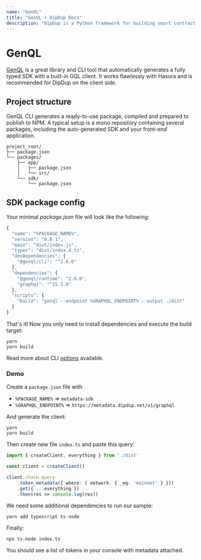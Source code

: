 ```yaml
---
name: "GenQL"
title: "GenQL • DipDup Docs"
description: "DipDup is a Python framework for building smart contract indexers. It helps developers focus on business logic instead of writing a boilerplate to store and serve data."
---
```


# GenQL

[GenQL](https://genql.vercel.app) is a great library and CLI tool that automatically generates a fully typed SDK with a built-in GQL client. It works flawlessly with Hasura and is recommended for DipDup on the client side.

## Project structure

GenQL CLI generates a ready-to-use package, compiled and prepared to publish to NPM. A typical setup is a mono repository containing several packages, including the auto-generated SDK and your front-end application.

```
project_root/
├── package.json
└── packages/
    ├── app/
    │   ├── package.json
    │   └── src/
    └── sdk/
        └── package.json
```

## SDK package config

Your minimal _package.json_ file will look like the following:

```typescript [package.json]
{
  "name": "%PACKAGE_NAME%",
  "version": "0.0.1",
  "main": "dist/index.js",
  "types": "dist/index.d.ts",
  "devDependencies": {
    "@genql/cli": "^2.6.0"
  },
  "dependencies": {
    "@genql/runtime": "2.6.0",
    "graphql": "^15.5.0"
  },
  "scripts": {
    "build": "genql --endpoint %GRAPHQL_ENDPOINT% --output ./dist"
  }
}
```

That's it! Now you only need to install dependencies and execute the build target:

```shell [Terminal]
yarn
yarn build
```

Read more about CLI [options](https://genql.vercel.app/docs/cli/generate) available.

### Demo

Create a `package.json` file with

* `%PACKAGE_NAME%` => `metadata-sdk`
* `%GRAPHQL_ENDPOINT%` => `https://metadata.dipdup.net/v1/graphql`

And generate the client:

```shell [Terminal]
yarn
yarn build
```

Then create new file `index.ts` and paste this query:

```typescript [index.ts]
import { createClient, everything } from './dist'

const client = createClient()

client.chain.query
    .token_metadata({ where: { network: { _eq: 'mainnet' } }})
    .get({ ...everything })
    .then(res => console.log(res))
```

We need some additional dependencies to run our sample:

```shell [Terminal]
yarn add typescript ts-node
```

Finally:

```shell [Terminal]
npx ts-node index.ts
```

You should see a list of tokens in your console with metadata attached.
